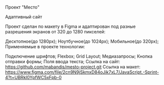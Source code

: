 Проект "Место"

Адаптивный сайт

Проект сделан по макету в Figma и адаптирован под разные разрешения экранов от 320 до 1280 пикселей:

Десктопное(до 1280рх);
Ноутбучное(до 1024рх);
Мобильное(до 320рх);
Применяемые в проекте технологии:

Подключение шрифтов;
Flexbox;
Grid Layout;
Медиазапросы;
Кнопка отправки формы;
Поля ввода текста;
Ссылка на сайт: https://github.com/mabandis/mesto-project.git 
Ссылка на макет: https://www.figma.com/file/2cn9N9jSkmxD84oJik7xL7/JavaScript.-Sprint-4?t=UBRkI0YpfWC5xFpb-0
